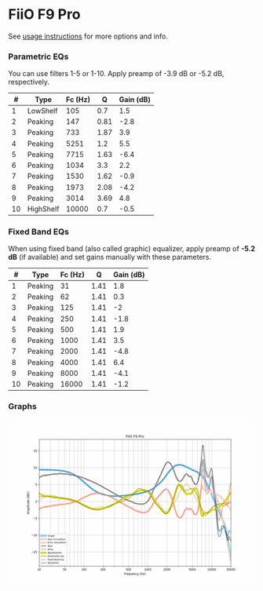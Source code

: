 # FiiO F9 Pro
See [usage instructions](https://github.com/jaakkopasanen/AutoEq#usage) for more options and info.

### Parametric EQs
You can use filters 1-5 or 1-10. Apply preamp of -3.9 dB or -5.2 dB, respectively.

|   # | Type      |   Fc (Hz) |    Q |   Gain (dB) |
|-----|-----------|-----------|------|-------------|
|   1 | LowShelf  |       105 | 0.7  |         1.5 |
|   2 | Peaking   |       147 | 0.81 |        -2.8 |
|   3 | Peaking   |       733 | 1.87 |         3.9 |
|   4 | Peaking   |      5251 | 1.2  |         5.5 |
|   5 | Peaking   |      7715 | 1.63 |        -6.4 |
|   6 | Peaking   |      1034 | 3.3  |         2.2 |
|   7 | Peaking   |      1530 | 1.62 |        -0.9 |
|   8 | Peaking   |      1973 | 2.08 |        -4.2 |
|   9 | Peaking   |      3014 | 3.69 |         4.8 |
|  10 | HighShelf |     10000 | 0.7  |        -0.5 |

### Fixed Band EQs
When using fixed band (also called graphic) equalizer, apply preamp of **-5.2 dB** (if available) and set gains manually with these parameters.

|   # | Type    |   Fc (Hz) |    Q |   Gain (dB) |
|-----|---------|-----------|------|-------------|
|   1 | Peaking |        31 | 1.41 |         1.8 |
|   2 | Peaking |        62 | 1.41 |         0.3 |
|   3 | Peaking |       125 | 1.41 |        -2   |
|   4 | Peaking |       250 | 1.41 |        -1.8 |
|   5 | Peaking |       500 | 1.41 |         1.9 |
|   6 | Peaking |      1000 | 1.41 |         3.5 |
|   7 | Peaking |      2000 | 1.41 |        -4.8 |
|   8 | Peaking |      4000 | 1.41 |         6.4 |
|   9 | Peaking |      8000 | 1.41 |        -4.1 |
|  10 | Peaking |     16000 | 1.41 |        -1.2 |

### Graphs
![](./FiiO%20F9%20Pro.png)
